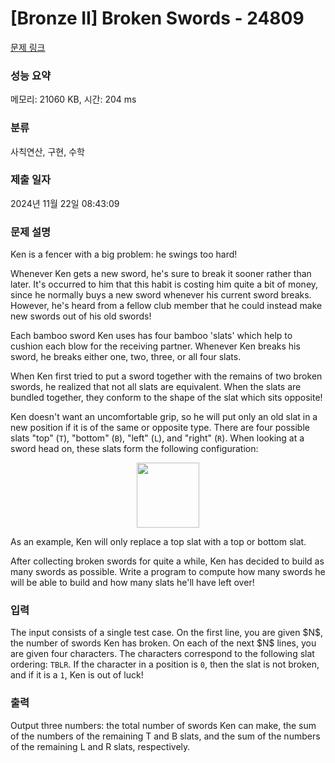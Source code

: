 # [Bronze II] Broken Swords - 24809 

[문제 링크](https://www.acmicpc.net/problem/24809) 

### 성능 요약

메모리: 21060 KB, 시간: 204 ms

### 분류

사칙연산, 구현, 수학

### 제출 일자

2024년 11월 22일 08:43:09

### 문제 설명

<p>Ken is a fencer with a big problem: he swings too hard!</p>

<p>Whenever Ken gets a new sword, he's sure to break it sooner rather than later. It's occurred to him that this habit is costing him quite a bit of money, since he normally buys a new sword whenever his current sword breaks. However, he's heard from a fellow club member that he could instead make new swords out of his old swords!</p>

<p>Each bamboo sword Ken uses has four bamboo 'slats' which help to cushion each blow for the receiving partner. Whenever Ken breaks his sword, he breaks either one, two, three, or all four slats.</p>

<p>When Ken first tried to put a sword together with the remains of two broken swords, he realized that not all slats are equivalent. When the slats are bundled together, they conform to the shape of the slat which sits opposite!</p>

<p>Ken doesn't want an uncomfortable grip, so he will put only an old slat in a new position if it is of the same or opposite type.  There are four possible slats "top" (<code>T</code>), "bottom" (<code>B</code>), "left" (<code>L</code>), and "right" (<code>R</code>). When looking at a sword head on, these slats form the following configuration:</p>

<p style="text-align: center;"><img alt="" src="https://upload.acmicpc.net/f2e07817-da28-4a42-86ad-833d4a941fef/-/preview/" style="width: 100px; height: 104px;"></p>

<p>As an example, Ken will only replace a top slat with a top or bottom slat.</p>

<p>After collecting broken swords for quite a while, Ken has decided to build as many swords as possible.  Write a program to compute how many swords he will be able to build and how many slats he'll have left over!</p>

### 입력 

 <p>The input consists of a single test case. On the first line, you are given $N$, the number of swords Ken has broken.  On each of the next $N$ lines, you are given four characters. The characters correspond to the following slat ordering: <code>TBLR</code>. If the character in a position is <code>0</code>, then the slat is not broken, and if it is a <code>1</code>, Ken is out of luck!</p>

### 출력 

 <p>Output three numbers: the total number of swords Ken can make, the sum of the numbers of the remaining T and B slats, and the sum of the numbers of the remaining L and R slats, respectively.</p>

